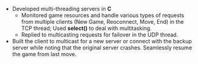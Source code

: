 - Developed multi-threading servers in **C**
    - Monitored game resources and handle various types of requests from multiple clients (New Game,
    Reoconnect, Move, End) in the TCP thread; Used **select()** to deal with multitasking.
    - Replied to multicasting requests for failover in the UDP thread.
- Built the client to multicast for a new server or connect with the backup server while noting that the
original server crashes. Seamlessly resume the game from last move.